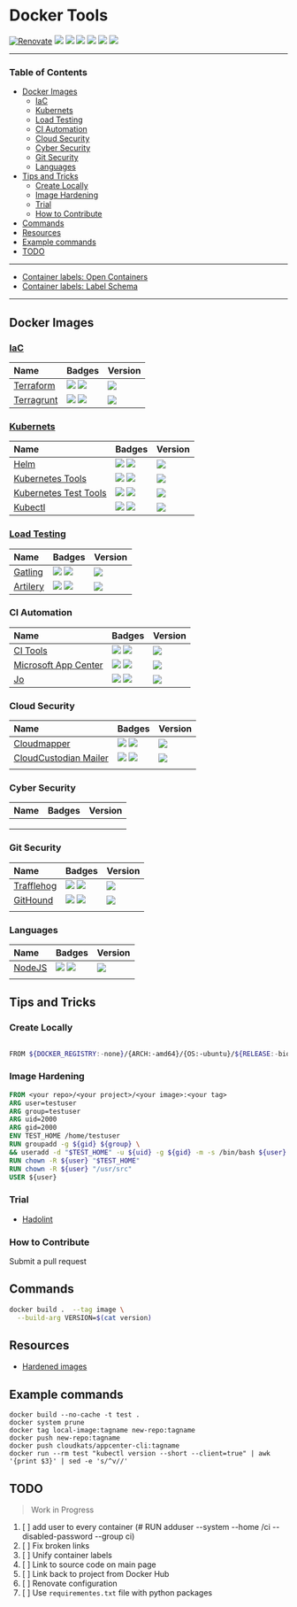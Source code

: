 # Docker Tools

[![Renovate](https://img.shields.io/badge/renovate-enabled-brightgreen.svg)](https://renovatebot.com)
[![](https://img.shields.io/github/license/cloudkats/docker-tools)](https://github.com/cloudkats/docker-tools)
![](https://img.shields.io/github/v/tag/cloudkats/docker-tools)
[![](https://img.shields.io/github/repo-size/cloudkats/docker-tools)](https://github.com/cloudkats/docker-tools)
![](https://img.shields.io/github/languages/top/cloudkats/docker-tools?color=green&logo=docker&logoColor=blue)
![](https://img.shields.io/github/commit-activity/m/cloudkats/docker-tools)
![](https://img.shields.io/github/last-commit/cloudkats/docker-tools)

---

<!-- START doctoc generated TOC please keep comment here to allow auto update -->
<!-- DON'T EDIT THIS SECTION, INSTEAD RE-RUN doctoc TO UPDATE -->
### Table of Contents

- [Docker Images](#docker-images)
  - [IaC](#iac)
  - [Kubernets](#kubernets)
  - [Load Testing](#load-testing)
  - [CI Automation](#ci-automation)
  - [Cloud Security](#cloud-security)
  - [Cyber Security](#cyber-security)
  - [Git Security](#git-security)
  - [Languages](#languages)
- [Tips and Tricks](#tips-and-tricks)
  - [Create Locally](#create-locally)
  - [Image Hardening](#image-hardening)
  - [Trial](#trial)
  - [How to Contribute](#how-to-contribute)
- [Commands](#commands)
- [Resources](#resources)
- [Example commands](#example-commands)
- [TODO](#todo)

<!-- END doctoc generated TOC please keep comment here to allow auto update -->

---

- [Container labels: Open Containers](https://github.com/opencontainers/image-spec/blob/main/annotations.md)
- [Container labels: Label Schema](http://label-schema.org/rc1/)

---

## Docker Images

### [IaC](https://en.wikipedia.org/wiki/Infrastructure_as_code)

|  Name    | Badges  | Version |
|:---------|:----------|:-----------|
| [Terraform](./terraform/Dockerfile)  | [![](https://github.com/cloudkats/docker-tools/workflows/iac.terraform/badge.svg)](https://github.com/cloudkats/docker-tools/actions?query=workflow%3Aiac.terraform) [![](https://img.shields.io/docker/pulls/cloudkats/terraform?color=green&logo=docker&logoColor=#aae5ed&style=flat-square)](https://hub.docker.com/r/cloudkats/terraform)  | [![](https://img.shields.io/docker/v/cloudkats/terraform?color=green&logo=docker&logoColor=#aae5ed&style=flat-square)](https://hub.docker.com/r/cloudkats/terraform) |
| [Terragrunt](./terragrunt/Dockerfile)  | [![](https://github.com/cloudkats/docker-tools/workflows/iac.terragrunt/badge.svg)](https://github.com/cloudkats/docker-tools/actions?query=workflow%3Aiac.terragrunt) [![](https://img.shields.io/docker/pulls/cloudkats/terragrunt?color=green&logo=docker&logoColor=#aae5ed&style=flat-square)](https://hub.docker.com/r/cloudkats/terragrunt)  | [![](https://img.shields.io/docker/v/cloudkats/terragrunt?color=green&logo=docker&logoColor=#aae5ed&style=flat-square)](https://hub.docker.com/r/cloudkats/terragrunt) |

### [Kubernets](https://kubernetes.io/)

| Name  | Badges   | Version |
|:--------------------------|:----------------|:--------------|
|[Helm](./helm/Dockerfile)   |  [![](https://github.com/cloudkats/docker-tools/workflows/k8s.helm/badge.svg)](https://github.com/cloudkats/docker-tools/actions?query=workflow%3Ak8s.helm) [![](https://img.shields.io/docker/pulls/cloudkats/helm?color=green&logo=docker&logoColor=#aae5ed&style=flat-square)](https://hub.docker.com/r/cloudkats/helm) | [![](https://img.shields.io/docker/v/cloudkats/helm?color=green&logo=docker&logoColor=#aae5ed&style=flat-square)](https://hub.docker.com/r/cloudkats/helm) |
| [Kubernetes Tools](./k8s-tools/Dockerfile)  |  [![](https://github.com/cloudkats/docker-tools/actions/workflows/k8s.tools.yaml/badge.svg)](https://github.com/cloudkats/docker-tools/actions?query=workflow%3Ak8s.tools) [![](https://img.shields.io/docker/pulls/cloudkats/k8s-tools?color=green&logo=docker&logoColor=#aae5ed&style=flat-square)](https://hub.docker.com/r/cloudkats/k8s-tools)| [![](https://img.shields.io/docker/v/cloudkats/k8s-tools?color=green&logo=docker&logoColor=#aae5ed&style=flat-square)](https://hub.docker.com/r/cloudkats/k8s-tools) |
| [Kubernetes Test Tools](./k8s-test-tools/Dockerfile) |  [![](https://github.com/cloudkats/docker-tools/workflows/k8s.test-tools/badge.svg)](https://github.com/cloudkats/docker-tools/actions?query=workflow%3Ak8s.test-tools) [![](https://img.shields.io/docker/pulls/cloudkats/k8s-test-tools?color=green&logo=docker&logoColor=#aae5ed&style=flat-square)](https://hub.docker.com/r/cloudkats/k8s-test-tools) | [![](https://img.shields.io/docker/v/cloudkats/k8s-test-tools?color=green&logo=docker&logoColor=#aae5ed&style=flat-square)](https://hub.docker.com/r/cloudkats/k8s-test-tools) |
| [Kubectl](./kubectl/Dockerfile) | [![](https://github.com/cloudkats/docker-tools/workflows/k8s.kubectl/badge.svg)](https://github.com/cloudkats/docker-tools/actions?query=workflow%3Ak8s.kubectl) [![](https://img.shields.io/docker/pulls/cloudkats/kubectl?color=green&logo=docker&logoColor=#aae5ed&style=flat-square)](https://hub.docker.com/r/cloudkats/kubectl) | [![](https://img.shields.io/docker/v/cloudkats/kubectl?color=green&logo=docker&logoColor=#aae5ed&style=flat-square)](https://hub.docker.com/r/cloudkats/kubectl) |

### [Load Testing](https://loadninja.com/load-testing/)

|  Name    | Badges  | Version |
|:---------|:----------|:-----------|
| [Gatling](./gatling/Dockerfile)  | [![](https://github.com/cloudkats/docker-tools/workflows/load.gatling/badge.svg)](https://github.com/cloudkats/docker-tools/actions?query=workflow%3Aload.gatling) [![](https://img.shields.io/docker/pulls/cloudkats/gatling?color=green&logo=docker&logoColor=#aae5ed&style=flat-square)](https://hub.docker.com/r/cloudkats/gatling) | [![](https://img.shields.io/docker/v/cloudkats/gatling?color=green&logo=docker&logoColor=#aae5ed&style=flat-square)](https://hub.docker.com/r/cloudkats/gatling) |
| [Artilery](./artilery/Dockerfile)  | [![](https://github.com/cloudkats/docker-tools/workflows/load.artillery/badge.svg)](https://github.com/cloudkats/docker-tools/actions?query=workflow%3Aload.artillery) [![](https://img.shields.io/docker/pulls/cloudkats/artilleryio?color=green&logo=docker&logoColor=#aae5ed&style=flat-square)](https://hub.docker.com/r/cloudkats/artilleryio) | [![](https://img.shields.io/docker/v/cloudkats/artilleryio?color=green&logo=docker&logoColor=#aae5ed&style=flat-square)](https://hub.docker.com/r/cloudkats/artilleryio) |

### CI Automation

|  Name    | Badges  | Version |
|:---------|:----------|:-----------|
| [CI Tools](./citools/Dockerfile)  | [![](https://github.com/cloudkats/docker-tools/workflows/ci.tools/badge.svg)](https://github.com/cloudkats/docker-tools/actions?query=workflow%3Aci.tools) [![](https://img.shields.io/docker/pulls/cloudkats/ci-tools?color=green&logo=docker&logoColor=#aae5ed&style=flat-square)](https://hub.docker.com/r/cloudkats/ci-tools) | [![](https://img.shields.io/docker/v/cloudkats/ci-tools?color=green&logo=docker&logoColor=#aae5ed&style=flat-square)](https://hub.docker.com/r/cloudkats/ci-tools) |
|  [Microsoft App Center](./appcenter/Dockerfile) | [![](https://github.com/cloudkats/docker-tools/workflows/ci.appcenter.cli/badge.svg)](https://github.com/cloudkats/docker-tools/actions?query=workflow%3Aci.appcenter.cli) [![](https://img.shields.io/docker/pulls/cloudkats/appcenter-cli?color=green&logo=docker&logoColor=#aae5ed&style=flat-square)](https://hub.docker.com/r/cloudkats/appcenter-cli)  | [![](https://img.shields.io/docker/v/cloudkats/appcenter-cli?color=green&logo=docker&logoColor=#aae5ed&style=flat-square)](https://hub.docker.com/r/cloudkats/appcenter-cli) |
| [Jo](jo/Dockerfile) | [![](https://github.com/cloudkats/docker-tools/workflows/ci.jo/badge.svg)](https://github.com/cloudkats/docker-tools/actions?query=workflow%3Aci.jo) [![](https://img.shields.io/docker/pulls/cloudkats/ci.jo?color=green&logo=docker&logoColor=#aae5ed&style=flat-square)](https://hub.docker.com/r/cloudkats/jo) | [![](https://img.shields.io/docker/v/cloudkats/jo?color=green&logo=docker&logoColor=#aae5ed&style=flat-square)](https://hub.docker.com/r/cloudkats/jo) |

### Cloud Security

|  Name    | Badges  | Version |
|:---------|:----------|:-----------|
| [Cloudmapper](./cloudmapper/Dockerfile) | [![](https://github.com/cloudkats/docker-tools/workflows/cloudsec.cloudmapper/badge.svg)](https://github.com/cloudkats/docker-tools/actions?query=workflow%3Acloudsec.cloudmapper) [![](https://img.shields.io/docker/pulls/cloudkats/cloudmapper?color=green&logo=docker&logoColor=#aae5ed&style=flat-square)](https://hub.docker.com/r/cloudkats/cloudmapper) | [![](https://img.shields.io/docker/v/cloudkats/helm?color=green&logo=docker&logoColor=#aae5ed&style=flat-square)](https://hub.docker.com/r/cloudkats/cloudmapper) |
| [CloudCustodian Mailer](./c7n-mailer/Dockerfile) | [![](https://github.com/cloudkats/docker-tools/workflows/cloudsec.c7n-mailer/badge.svg)](https://github.com/cloudkats/docker-tools/actions?query=workflow%3Acloudsec.c7n-mailer) [![](https://img.shields.io/docker/pulls/cloudkats/c7n-mailer?color=green&logo=docker&logoColor=#aae5ed&style=flat-square)](https://hub.docker.com/r/cloudkats/c7n-mailer)  | [![](https://img.shields.io/docker/v/cloudkats/c7n-mailer?color=green&logo=docker&logoColor=#aae5ed&style=flat-square)](https://hub.docker.com/r/cloudkats/c7n-mailer) |
|   |   |

### Cyber Security

|  Name    | Badges  | Version |
|:---------|:----------|:-----------|
|   |   |
|   |   |
|   |   |

### Git Security

|  Name    | Badges  | Version |
|:---------|:----------|:-----------|
| [Trafflehog](trufflehog/Dockerfile)  | [![](https://github.com/cloudkats/docker-tools/workflows/gitsec.trufflehog/badge.svg)](https://github.com/cloudkats/docker-tools/actions?query=workflow%3Agitsec.trufflehog) [![](https://img.shields.io/docker/pulls/cloudkats/trufflehog?color=green&logo=docker&logoColor=#aae5ed&style=flat-square)](https://hub.docker.com/r/cloudkats/trufflehog) | [![](https://img.shields.io/docker/v/cloudkats/trufflehog?color=green&logo=docker&logoColor=#aae5ed&style=flat-square)](https://hub.docker.com/r/cloudkats/trufflehog) |
| [GitHound](githound/Dockerfile)  | [![](https://github.com/cloudkats/docker-tools/workflows/gitsec.githound/badge.svg)](https://github.com/cloudkats/docker-tools/actions?query=workflow%3Agitsec.githound) [![](https://img.shields.io/docker/pulls/cloudkats/gitsec.githound?color=green&logo=docker&logoColor=#aae5ed&style=flat-square)](https://hub.docker.com/r/cloudkats/githound) | [![](https://img.shields.io/docker/v/cloudkats/gitsec.githound?color=green&logo=docker&logoColor=#aae5ed&style=flat-square)](https://hub.docker.com/r/cloudkats/githound) |
|   |   |

### Languages

|  Name    | Badges  | Version |
|:---------|:----------|:-----------|
| [NodeJS](nodejs) | [![](https://github.com/cloudkats/docker-tools/workflows/node.12.app/badge.svg)](https://github.com/cloudkats/docker-tools/actions?query=workflow%3Anode.12.app) [![](https://img.shields.io/docker/pulls/cloudkats/node?color=green&logo=docker&logoColor=#aae5ed&style=flat-square)](https://hub.docker.com/r/cloudkats/node)  | [![](https://img.shields.io/docker/v/cloudkats/node?color=green&logo=docker&logoColor=#aae5ed&style=flat-square)](https://hub.docker.com/r/cloudkats/node) |
|   |   |

## Tips and Tricks

### Create Locally

```sh

FROM ${DOCKER_REGISTRY:-none}/{ARCH:-amd64}/{OS:-ubuntu}/${RELEASE:-bionic}:${TIMESTAMP:-latest}
```

### Image Hardening

```Dockerfile
FROM <your repo>/<your project>/<your image>:<your tag>
ARG user=testuser
ARG group=testuser
ARG uid=2000
ARG gid=2000
ENV TEST_HOME /home/testuser
RUN groupadd -g ${gid} ${group} \
&& useradd -d "$TEST_HOME" -u ${uid} -g ${gid} -m -s /bin/bash ${user}
RUN chown -R ${user} "$TEST_HOME"
RUN chown -R ${user} "/usr/src"
USER ${user}
```

### Trial

- [Hadolint](https://github.com/reviewdog/action-hadolint)

### How to Contribute

Submit a pull request

## Commands

```sh
docker build .  --tag image \
  --build-arg VERSION=$(cat version)
```

## Resources

- [Hardened images](https://repo1.dso.mil/dsop?page=2)

## Example commands

```
docker build --no-cache -t test .
docker system prune
docker tag local-image:tagname new-repo:tagname
docker push new-repo:tagname
docker push cloudkats/appcenter-cli:tagname
docker run --rm test "kubectl version --short --client=true" | awk '{print $3}' | sed -e 's/^v//'
```

## TODO

> Work in Progress

1. [ ] add user to every container (# RUN adduser --system --home /ci --disabled-password --group ci)
1. [ ] Fix broken links
1. [ ] Unify container labels
1. [ ] Link to source code on main page
1. [ ] Link back to project from Docker Hub
1. [ ] Renovate configuration
1. [ ] Use `requirementes.txt` file with python packages
